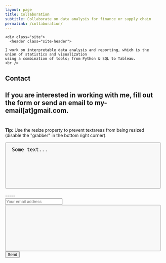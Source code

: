 ```yaml
---
layout: page
title: Collaboration
subtitle: Collaborate on data analysis for finance or supply chain
permalink: /collaboration/
---
```

<html lang="en">

  <body>

    <div class="site">
      <header class="site-header">

<!-- site-header -->
   <div class="page-content">

    I work on interpretable data analysis and reporting, which is the union of statistics and visualization
	using a combination of tools; from Python & SQL to Tableau.
	<br />

   </div>

<!--
<h2> Customers </h2>

<div class="projects">
  <div class="grid no-gutters">

    <div class="unit half">
      <div class="project">
        <h4 class="project-title"><a href="https://www.certace.com/" target="_blank">certace</a></h4>
        <p><img src="/assets/img/certace.png" width='800'></p>
      </div>
    </div>

    <div class="unit half">
      <div class="project">
        <h4 class="project-title"><a href="http://alphacruncher.com/" target='_blank'>alphacruncher</a></h4>
        <p><img src="/assets/img/alphacruncher.svg" width='800'></p>
      </div>
    </div>

  </div>
</div>
-->

<h2> Contact </h2>

If you are interested in working with me, fill out the form or send an email to my-email[at]gmail.com.
<br /><br />
-----
<!DOCTYPE html>
<html>
<head>
<style> 
textarea {
  width: 100%;
  height: 150px;
  padding: 12px 20px;
  box-sizing: border-box;
  border: 2px solid #ccc;
  border-radius: 4px;
  background-color: #f8f8f8;
  font-size: 16px;
  resize: none;
}
</style>
</head>
<body>

<p><strong>Tip:</strong> Use the resize property to prevent textareas from being resized (disable the "grabber" in the bottom right corner):</p>

<form>
  <textarea>Some text...</textarea>
</form>

</body>
</html>
-----
<br/>
<div class="col-1-2">
    <div id='formview'>
      <form method="POST" action="https://formspree.io/gugolwifi@gmail.com" class="cform">
        <input type="email" name="email" placeholder="Your email address" />
        <textarea name="message" placeholder="Your message">
        </textarea>
        <input type="hidden" name="_subject" value="request" />
        <input type="text" name="_gotcha" style="display:none" />
          <button type="submit">Send</button>
      </form>
    </div>
</div>
